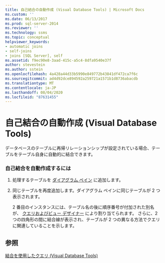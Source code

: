 ```yaml
---
title: 自己結合の自動作成 (Visual Database Tools) | Microsoft Docs
ms.custom: ''
ms.date: 06/13/2017
ms.prod: sql-server-2014
ms.reviewer: ''
ms.technology: ssms
ms.topic: conceptual
helpviewer_keywords:
- automatic joins
- self-joins
- joins [SQL Server], self
ms.assetid: f9ec90e8-3aad-415c-a5c4-8dfa9540e37f
author: stevestein
ms.author: sstein
ms.openlocfilehash: 4a428a44d33b5990e849772b43841df472ca7f6c
ms.sourcegitcommit: ad4d92dce894592a259721a1571b1d8736abacdb
ms.translationtype: MT
ms.contentlocale: ja-JP
ms.lasthandoff: 08/04/2020
ms.locfileid: "87631455"
---
```

# <a name="create-self-joins-automatically-visual-database-tools"></a>自己結合の自動作成 (Visual Database Tools)
  データベースのテーブルに再帰リレーションシップが設定されている場合、テーブルをテーブル自身に自動的に結合できます。  
  
### <a name="to-create-a-self-join-automatically"></a>自己結合を自動作成するには  
  
1.  処理するテーブルを [ダイアグラム ペイン](visual-database-tools.md) に追加します。  
  
2.  同じテーブルを再度追加します。ダイアグラム ペインに同じテーブルが 2 つ表示されます。  
  
     2 番目のインスタンスには、テーブル名の後に順序番号が付加された別名が、 [クエリおよびビュー デザイナー](query-and-view-designer-tools-visual-database-tools.md) により割り当てられます。 さらに、2 つの四角形の間に結合線が表示され、テーブルが 2 つの異なる方法でクエリに関連していることを示します。  
  
## <a name="see-also"></a>参照  
 [結合を使用したクエリ (Visual Database Tools)](query-with-joins-visual-database-tools.md)  
  
  
